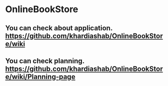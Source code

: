 # OnlineBookStore

## You can check about application. https://github.com/khardiashab/OnlineBookStore/wiki

## You can check planning. https://github.com/khardiashab/OnlineBookStore/wiki/Planning-page

